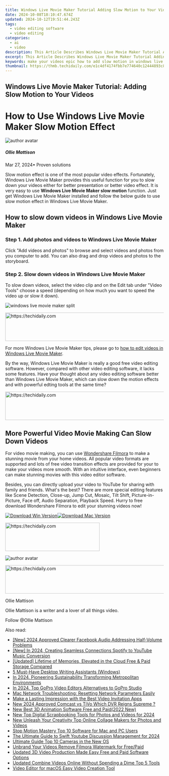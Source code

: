 ```yaml
---
title: Windows Live Movie Maker Tutorial Adding Slow Motion to Your Videos
date: 2024-10-08T18:10:47.674Z
updated: 2024-10-12T19:51:44.243Z
tags: 
  - video editing software
  - video editing
categories: 
  - ai
  - video
description: This Article Describes Windows Live Movie Maker Tutorial Adding Slow Motion to Your Videos
excerpt: This Article Describes Windows Live Movie Maker Tutorial Adding Slow Motion to Your Videos
keywords: make your videos epic how to add slow motion in windows live movie maker,take your videos to the next level using slow motion in windows live movie maker 2023,windows live movie maker tutorial adding slow motion to your videos,windows live movie maker tutorial splitting videos made easy,windows live movie maker tutorial adding a slow motion effect to your videos,windows live movie maker tutorial creating stunning slow motion videos,windows movie maker tutorial editing videos like a pro
thumbnail: https://thmb.techidaily.com/e1c4df4174fbb7e774640c12444893c833b651d1c12bd8c02f2b01f747786c25.jpg
---
```


## Windows Live Movie Maker Tutorial: Adding Slow Motion to Your Videos

# How to Use Windows Live Movie Maker Slow Motion Effect

![author avatar](https://images.wondershare.com/filmora/article-images/ollie-mattison.jpg)

##### Ollie Mattison

 Mar 27, 2024• Proven solutions

Slow motion effect is one of the most popular video effects. Fortunately, Windows Live Movie Maker provides this useful function for you to slow down your videos either for better presentation or better video effect. It is very easy to use **Windows Live Movie Maker slow motion** function. Just get Windows Live Movie Maker installed and follow the below guide to use slow motion effect in Windows Live Movie Maker.

## How to slow down videos in Windows Live Movie Maker

### Step 1\. Add photos and videos to Windows Live Movie Maker

Click "Add videos and photos" to browse and select videos and photos from you computer to add. You can also drag and drop videos and photos to the storyboard.

### Step 2\. Slow down videos in Windows Live Movie Maker

To slow down videos, select the video clip and on the Edit tab under "Video Tools" choose a speed (depending on how much you want to speed the video up or slow it down).

![windows live movie maker split](https://images.wondershare.com/topic/video-editing/windows-live-movie-maker-speed.jpg)

<!-- affiliate ads begin -->
<a href="https://unicoeye.pxf.io/c/5597632/2134495/18498" target="_top" id="2134495">
  <img src="//a.impactradius-go.com/display-ad/18498-2134495" border="0" alt="https://techidaily.com" width="728" height="90"/>
</a>
<img height="0" width="0" src="https://unicoeye.pxf.io/i/5597632/2134495/18498" style="position:absolute;visibility:hidden;" border="0" />
<!-- affiliate ads end -->

For more Windows Live Movie Maker tips, please go to [how to edit videos in Windows Live Movie Maker](https://tools.techidaily.com/wondershare/filmora/download/).

By the way, Windows Live Movie Maker is really a good free video editing software. However, compared with other video editing software, it lacks some features. Have your thought about any video editing software better than Windows Live Movie Maker, which can slow down the motion effects and with powerful edting tools at the same time?

<!-- affiliate ads begin -->
<a href="https://laganoo.pxf.io/c/5597632/1528703/16446" target="_top" id="1528703">
  <img src="//a.impactradius-go.com/display-ad/16446-1528703" border="0" alt="https://techidaily.com" width="728" height="90"/>
</a>
<img height="0" width="0" src="https://laganoo.pxf.io/i/5597632/1528703/16446" style="position:absolute;visibility:hidden;" border="0" />
<!-- affiliate ads end -->

## More Powerful Video Movie Making Can Slow Down Videos

For video movie making, you can use [Wondershare Filmora](https://tools.techidaily.com/wondershare/filmora/download/) to make a stunning movie from your home videos. All popular video formats are supported and lots of free video transition effects are provided for your to make your videos more smooth. With an intuitive interface, even beginners can make stunning movies with this video editor software.

Besides, you can directly upload your video to YouTube for sharing with family and friends. What's the best? There are more special editing features like Scene Detection, Close-up, Jump Cut, Mosaic, Tilt Shift, Picture-in-Picture, Face off, Audio Separation, Playback Speed. Hurry to free download Wondershare Filmora to edit your stunning videos now!

[![Download Win Version](https://images.wondershare.com/filmora/article-images/download-btn-win.jpg)](https://tools.techidaily.com/wondershare/filmora/download/)[![Download Mac Version](https://images.wondershare.com/filmora/article-images/download-btn-mac.jpg)](https://tools.techidaily.com/wondershare/filmora/download/)

<!-- affiliate ads begin -->
<a href="https://aligracehair.sjv.io/c/5597632/1886044/19272" target="_top" id="1886044">
  <img src="//a.impactradius-go.com/display-ad/19272-1886044" border="0" alt="https://techidaily.com" width="300" height="90"/>
</a>
<img height="0" width="0" src="https://aligracehair.sjv.io/i/5597632/1886044/19272" style="position:absolute;visibility:hidden;" border="0" />
<!-- affiliate ads end -->

![author avatar](https://images.wondershare.com/filmora/article-images/ollie-mattison.jpg)

<!-- affiliate ads begin -->
<a href="https://appsumo.8odi.net/c/5597632/2151884/7443" target="_top" id="2151884">
  <img src="//a.impactradius-go.com/display-ad/7443-2151884" border="0" alt="https://techidaily.com" width="728" height="90"/>
</a>
<img height="0" width="0" src="https://appsumo.8odi.net/i/5597632/2151884/7443" style="position:absolute;visibility:hidden;" border="0" />
<!-- affiliate ads end -->

Ollie Mattison

Ollie Mattison is a writer and a lover of all things video.

Follow @Ollie Mattison

<ins class="adsbygoogle"
      style="display:block"
      data-ad-client="ca-pub-7571918770474297"
      data-ad-slot="8358498916"
      data-ad-format="auto"
      data-full-width-responsive="true"></ins>

<span class="atpl-alsoreadstyle">Also read:</span>
<div><ul>
<li><a href="https://facebook-videos.techidaily.com/new-2024-approved-clearer-facebook-audio-addressing-half-volume-problems/"><u>[New] 2024 Approved Clearer Facebook Audio Addressing Half-Volume Problems</u></a></li>
<li><a href="https://youtube-sure.techidaily.com/n-2024-creating-seamless-connections-spotify-to-youtube-music-conversion/"><u>[New] In 2024, Creating Seamless Connections Spotify to YouTube Music Conversion</u></a></li>
<li><a href="https://extra-approaches.techidaily.com/updated-lifetime-of-memories-elevated-in-the-cloud-free-and-paid-storage-compared/"><u>[Updated] Lifetime of Memories, Elevated in the Cloud Free & Paid Storage Compared</u></a></li>
<li><a href="https://win11.techidaily.com/5-must-have-desktop-writing-assistants-windows/"><u>5 Must-Have Desktop Writing Assistants (Windows)</u></a></li>
<li><a href="https://youtube-data.techidaily.com/24-pioneering-sustainability-transforming-metropolitan-environments/"><u>In 2024, Pioneering Sustainability Transforming Metropolitan Environments</u></a></li>
<li><a href="https://ai-vdieo-software.techidaily.com/in-2024-top-gopro-video-editors-alternatives-to-gopro-studio/"><u>In 2024, Top GoPro Video Editors Alternatives to GoPro Studio</u></a></li>
<li><a href="https://technical-tips.techidaily.com/mac-network-troubleshooting-resetting-network-parameters-easily/"><u>Mac Network Troubleshooting: Resetting Network Parameters Easily</u></a></li>
<li><a href="https://ai-vdieo-software.techidaily.com/make-a-lasting-impression-with-the-best-video-invitation-apps/"><u>Make a Lasting Impression with the Best Video Invitation Apps</u></a></li>
<li><a href="https://smart-video-creator.techidaily.com/new-2024-approved-comcast-vs-tivo-which-dvr-reigns-supreme/"><u>New 2024 Approved Comcast vs TiVo Which DVR Reigns Supreme ?</u></a></li>
<li><a href="https://ai-vdieo-software.techidaily.com/new-best-3d-animation-software-free-and-paid2022-new/"><u>New Best 3D Animation Software Free and Paid(2022 New)</u></a></li>
<li><a href="https://smart-video-editing.techidaily.com/new-top-digital-scrapbooking-tools-for-photos-and-videos-for-2024/"><u>New Top Digital Scrapbooking Tools for Photos and Videos for 2024</u></a></li>
<li><a href="https://ai-vdieo-software.techidaily.com/new-unleash-your-creativity-top-online-collage-makers-for-photos-and-videos/"><u>New Unleash Your Creativity Top Online Collage Makers for Photos and Videos</u></a></li>
<li><a href="https://ai-vdieo-software.techidaily.com/stop-motion-mastery-top-10-software-for-mac-and-pc-users/"><u>Stop Motion Mastery Top 10 Software for Mac and PC Users</u></a></li>
<li><a href="https://facebook-record-videos.techidaily.com/the-ultimate-guide-to-swift-youtube-discussion-management-for-2024/"><u>The Ultimate Guide to Swift Youtube Discussion Management for 2024</u></a></li>
<li><a href="https://screen-recording.techidaily.com/ultimate-guide-top-10-cameras-in-the-new-os/"><u>Ultimate Guide Top 10 Cameras in the New OS</u></a></li>
<li><a href="https://ai-vdieo-software.techidaily.com/unbrand-your-videos-remove-filmora-watermark-for-freepaid/"><u>Unbrand Your Videos Remove Filmora Watermark for Free/Paid</u></a></li>
<li><a href="https://ai-vdieo-software.techidaily.com/updated-3d-video-production-made-easy-free-and-paid-software-options/"><u>Updated 3D Video Production Made Easy Free and Paid Software Options</u></a></li>
<li><a href="https://ai-vdieo-software.techidaily.com/updated-combine-videos-online-without-spending-a-dime-top-5-tools/"><u>Updated Combine Videos Online Without Spending a Dime Top 5 Tools</u></a></li>
<li><a href="https://ai-vdieo-software.techidaily.com/video-editor-for-macos-easy-video-creation-tool/"><u>Video Editor for macOS Easy Video Creation Tool</u></a></li>
</ul></div>

